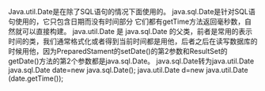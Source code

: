 Java.util.Date是在除了SQL语句的情况下面使用的。
java.sql.Date是针对SQL语句使用的，它只包含日期而没有时间部分
它们都有getTime方法返回毫秒数，自然就可以直接构建。 java.util.Date 是 java.sql.Date 的父类，前者是常用的表示时间的类，我们通常格式化或者得到当前时间都是用他，后者之后在读写数据库的时候用他，因为PreparedStament的setDate()的第2参数和ResultSet的getDate()方法的第2个参数都是java.sql.Date。
java.sql.Date转为java.util.Date
java.sql.Date date=new java.sql.Date();
java.util.Date d=new java.util.Date (date.getTime()); 